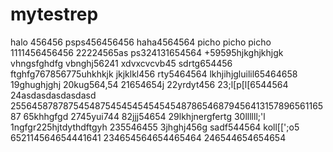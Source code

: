 # mytestrep
halo 456456
psps456456456
haha4564564
picho picho picho
1111456456456
22224565as
ps324131654564
+59595hjkghjkhjgk
vhngsfghdfg
vbnghj56241
xdvxcvcvb45
sdrtg654456
ftghfg767856775uhkhkjk
jkjklkl456
rty5464564
lkhjihjgluilil65464658
19ghughjghj
20kug564,54
21654654j
22yrdyt456
23;l[p[l[6544564
24asdasdasdasdasd
25564587878754548754545454545454878654687945641315789656116587
65khhgfgd
2745yui744
82jjj54654
29lkhjnergfertg
30llllll;'l
1ngfgr225hjtdythdftgyh
235546455
3jhghj456g
sadf544564
koll[[';o5
652114564654441641
234654564654465464
246544654654654
